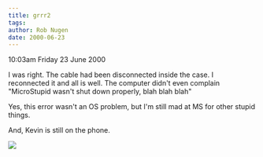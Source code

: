 ```yaml
---
title: grrr2
tags: 
author: Rob Nugen
date: 2000-06-23
---
```


<p class=date>10:03am Friday 23 June 2000</p>

<p>I was right.  The cable had been disconnected inside the case.  I reconnected it and all is well.  The computer didn't even complain "MicroStupid wasn't shut down properly, blah blah blah"

<p>Yes, this error wasn't an OS problem, but I'm still mad at MS for other stupid things.

<p>And, Kevin is still on the phone.

<p><img src="/images/rob/wL-ROB.gif">  

